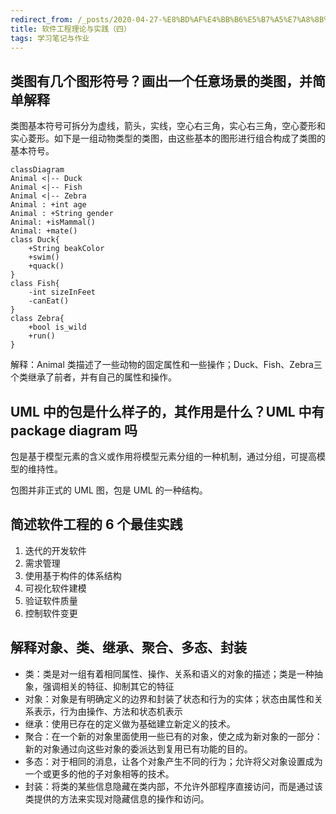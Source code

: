 ```yaml
---
redirect_from: /_posts/2020-04-27-%E8%BD%AF%E4%BB%B6%E5%B7%A5%E7%A8%8B%E7%90%86%E8%AE%BA%E4%B8%8E%E5%AE%9E%E8%B7%B5-%E5%9B%9B/
title: 软件工程理论与实践（四）
tags: 学习笔记与作业
---
```


## 类图有几个图形符号？画出一个任意场景的类图，并简单解释

类图基本符号可拆分为虚线，箭头，实线，空心右三角，实心右三角，空心菱形和实心菱形。如下是一组动物类型的类图，由这些基本的图形进行组合构成了类图的基本符号。

```mermaid
classDiagram
Animal <|-- Duck
Animal <|-- Fish
Animal <|-- Zebra
Animal : +int age
Animal : +String gender
Animal: +isMammal()
Animal: +mate()
class Duck{
    +String beakColor
    +swim()
    +quack()
}
class Fish{
    -int sizeInFeet
    -canEat()
}
class Zebra{
    +bool is_wild
    +run()
}
```

解释：Animal 类描述了一些动物的固定属性和一些操作；Duck、Fish、Zebra三个类继承了前者，并有自己的属性和操作。

## UML 中的包是什么样子的，其作用是什么？UML 中有 package diagram 吗

包是基于模型元素的含义或作用将模型元素分组的一种机制，通过分组，可提高模型的维持性。

包图并非正式的 UML 图，包是 UML 的一种结构。

## 简述软件工程的 6 个最佳实践

1. 迭代的开发软件
2. 需求管理
3. 使用基于构件的体系结构
4. 可视化软件建模
5. 验证软件质量
6. 控制软件变更

## 解释对象、类、继承、聚合、多态、封装

- 类：类是对一组有着相同属性、操作、关系和语义的对象的描述；类是一种抽象，强调相关的特征、抑制其它的特征
- 对象：对象是有明确定义的边界和封装了状态和行为的实体；状态由属性和关系表示，行为由操作、方法和状态机表示
- 继承：使用已存在的定义做为基础建立新定义的技术。
- 聚合：在一个新的对象里面使用一些已有的对象，使之成为新对象的一部分：新的对象通过向这些对象的委派达到复用已有功能的目的。
- 多态：对于相同的消息，让各个对象产生不同的行为；允许将父对象设置成为一个或更多的他的子对象相等的技术。
- 封装：将类的某些信息隐藏在类内部，不允许外部程序直接访问，而是通过该类提供的方法来实现对隐藏信息的操作和访问。

